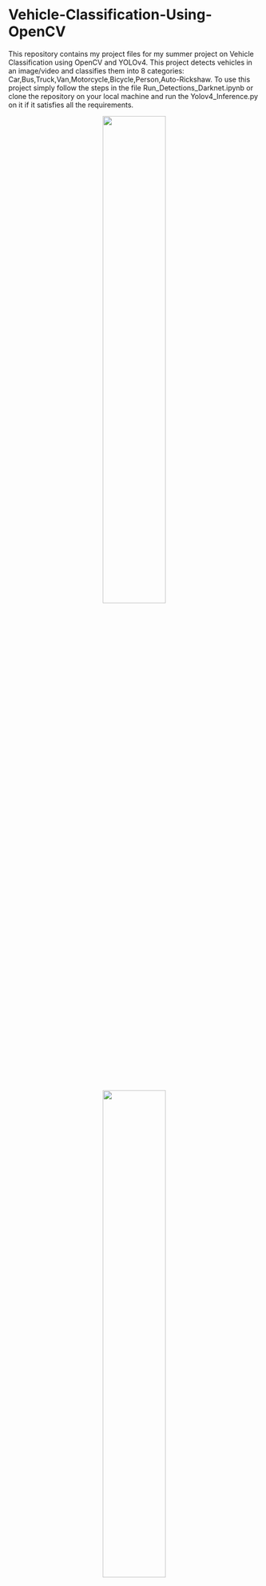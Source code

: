 # Vehicle-Classification-Using-OpenCV
This repository contains my project files for my summer project on Vehicle Classification using OpenCV and YOLOv4. This project detects vehicles in an image/video and classifies them into 8 categories: Car,Bus,Truck,Van,Motorcycle,Bicycle,Person,Auto-Rickshaw. To use this project simply follow the steps in the file Run_Detections_Darknet.ipynb or clone the repository on your local machine and run the Yolov4_Inference.py on it if it satisfies all the requirements.


<p align="center">
  <img src="https://user-images.githubusercontent.com/83576606/126082146-f90999eb-2511-40e8-9a0d-66f5cbcb7869.png" width="50%" height="50%">
  <img src="https://user-images.githubusercontent.com/83576606/126082468-fe3770af-9af0-4d98-b1b5-0198ca3b027b.png" width="50%" height="50%">
  <img src="https://user-images.githubusercontent.com/83576606/126082545-d5fcd22d-a8b2-40a5-9b1f-8a46d097494e.png" width="75%" height="75%">
</p>

## Darknet and YOLOv4
The Darknet is an open-source neural network framework written in C and CUDA and serves as the basis of YOLO. It is fast, easy to install, and supports CPU and GPU computation. Darknet is used as the framework for training YOLO. YOLO can predict the class of object, its bounding box, and the probability of the class of object in the bounding box.<br/>


<p align="center">
  <img src="http://pjreddie.com/media/files/darknet-black-small.png">
</p>

## Features Of Project
* Trained on total 15326 images of Car,Bus,Truck,Van,Motorcycle,Bicycle,Person from the Open Images Dataset. Since the Open Images Dataset(OID) does not contain the class auto-rickshaw, the images for auto-rickshaw class were manually gathered and processed into YOLO format and added to the dataset.
* Maximum mAP(Mean Average Precision) score that was achieved: 74.56%
* Maximum IoU(Intersection over Union) score that was achieved: 50.41%
* Can be run in cloud using Google Colab.  
Note that since OID doesn't contain any auto-rickshaws and that they were manually added, so they are detected but are classified wrongly due to severe lack of training data compared to other classes.
## Dependencies and Requirements
Before downloading please confirm the versions supported by your computer.
* CMake
* opencv-python
* opencv-contrib-python
* cuDNN
* GPU with CUDA Cores
* Darknet
* YOLOv4 weights


## References
* https://github.com/AlexeyAB/darknet
* https://github.com/theAIGuysCode/OIDv4_ToolKit.git
* https://colab.research.google.com/drive/1_GdoqCJWXsChrOiY8sZMr_zbr_fH-0Fg?usp=sharing (credits: AI GUY)
* https://gist.github.com/YashasSamaga/e2b19a6807a13046e399f4bc3cca3a49
